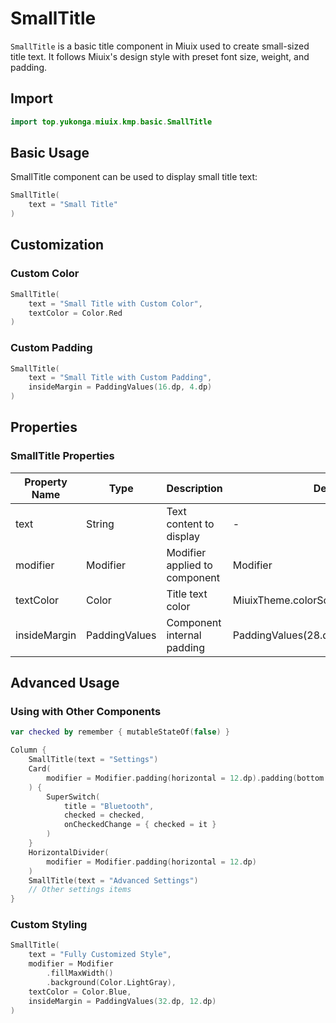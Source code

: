 # SmallTitle

`SmallTitle` is a basic title component in Miuix used to create small-sized title text. It follows Miuix's design style with preset font size, weight, and padding.

## Import

```kotlin
import top.yukonga.miuix.kmp.basic.SmallTitle
```

## Basic Usage

SmallTitle component can be used to display small title text:

```kotlin
SmallTitle(
    text = "Small Title"
)
```

## Customization

### Custom Color

```kotlin
SmallTitle(
    text = "Small Title with Custom Color",
    textColor = Color.Red
)
```

### Custom Padding

```kotlin
SmallTitle(
    text = "Small Title with Custom Padding",
    insideMargin = PaddingValues(16.dp, 4.dp)
)
```

## Properties

### SmallTitle Properties

| Property Name | Type          | Description                   | Default Value                              | Required |
| ------------- | ------------- | ----------------------------- | ------------------------------------------ | -------- |
| text          | String        | Text content to display       | -                                          | Yes      |
| modifier      | Modifier      | Modifier applied to component | Modifier                                   | No       |
| textColor     | Color         | Title text color              | MiuixTheme.colorScheme.onBackgroundVariant | No       |
| insideMargin  | PaddingValues | Component internal padding    | PaddingValues(28.dp, 8.dp)                 | No       |

## Advanced Usage

### Using with Other Components

```kotlin
var checked by remember { mutableStateOf(false) }

Column {
    SmallTitle(text = "Settings")
    Card(
        modifier = Modifier.padding(horizontal = 12.dp).padding(bottom = 12.dp)
    ) {
        SuperSwitch(
            title = "Bluetooth",
            checked = checked,
            onCheckedChange = { checked = it }
        )
    }
    HorizontalDivider(
        modifier = Modifier.padding(horizontal = 12.dp)
    )
    SmallTitle(text = "Advanced Settings")
    // Other settings items
}
```

### Custom Styling

```kotlin
SmallTitle(
    text = "Fully Customized Style",
    modifier = Modifier
        .fillMaxWidth()
        .background(Color.LightGray),
    textColor = Color.Blue,
    insideMargin = PaddingValues(32.dp, 12.dp)
)
```